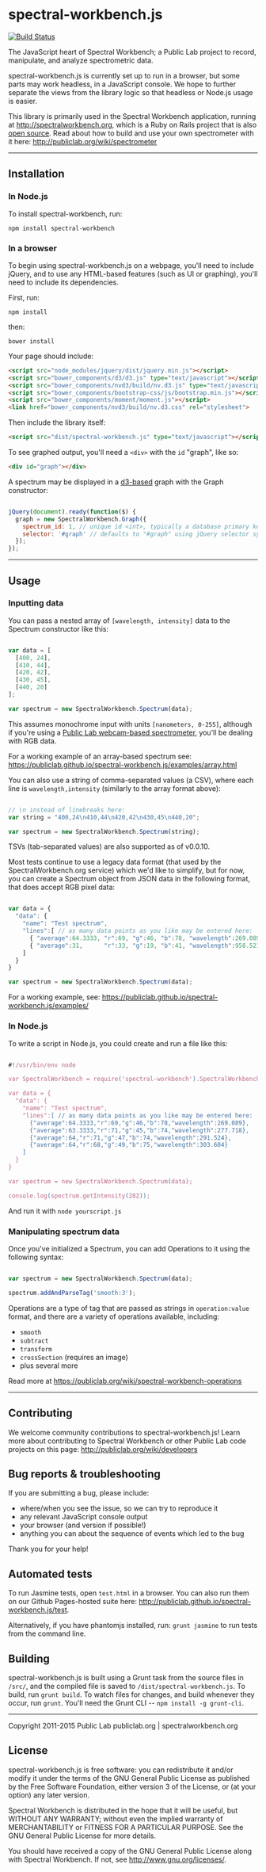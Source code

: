 spectral-workbench.js
====

[![Build Status](https://travis-ci.org/publiclab/spectral-workbench.js.svg?branch=master)](https://travis-ci.org/publiclab/spectral-workbench.js)

The JavaScript heart of Spectral Workbench; a Public Lab project to record, manipulate, and analyze spectrometric data. 

spectral-workbench.js is currently set up to run in a browser, but some parts may work headless, in a JavaScript console. We hope to further separate the views from the library logic so that headless or Node.js usage is easier.

This library is primarily used in the Spectral Workbench application, running at http://spectralworkbench.org, which is a Ruby on Rails project that is also [open source](https://github.com/publiclab/spectral-workbench). Read about how to build and use your own spectrometer with it here: http://publiclab.org/wiki/spectrometer


****


## Installation


### In Node.js

To install spectral-workbench, run:

    npm install spectral-workbench


### In a browser

To begin using spectral-workbench.js on a webpage, you'll need to include jQuery, and to use any HTML-based features (such as UI or graphing), you'll need to include its dependencies.

First, run:

    npm install

then:

    bower install

Your page should include:

````html
<script src="node_modules/jquery/dist/jquery.min.js"></script>
<script src="bower_components/d3/d3.js" type="text/javascript"></script>                                                                              
<script src="bower_components/nvd3/build/nv.d3.js" type="text/javascript"></script>                                                                              
<script src="bower_components/bootstrap-css/js/bootstrap.min.js"></script>
<script src="bower_components/moment/moment.js"></script>
<link href="bower_components/nvd3/build/nv.d3.css" rel="stylesheet">
````

Then include the library itself: 
 
````html
<script src="dist/spectral-workbench.js" type="text/javascript"></script>
````

To see graphed output, you'll need a `<div>` with the `id` "graph", like so:

````html
<div id="graph"></div>
````

A spectrum may be displayed in a [d3-based](http://d3js.org) graph with the Graph constructor: 

````js

jQuery(document).ready(function($) {
  graph = new SpectralWorkbench.Graph({
    spectrum_id: 1, // unique id <int>, typically a database primary key
    selector: '#graph' // defaults to "#graph" using jQuery selector syntax
  });
});

````

****

## Usage


### Inputting data

You can pass a nested array of `[wavelength, intensity]` data to the Spectrum constructor like this:

````js

var data = [
  [400, 24],
  [410, 44],
  [420, 42],
  [430, 45],
  [440, 20]
];

var spectrum = new SpectralWorkbench.Spectrum(data);

````

This assumes monochrome input with units `[nanometers, 0-255]`, although if you're using a [Public Lab webcam-based spectrometer](https://publiclab.org/wiki/spectrometer), you'll be dealing with RGB data. 

For a working example of an array-based spectrum see: https://publiclab.github.io/spectral-workbench.js/examples/array.html

You can also use a string of comma-separated values (a CSV), where each line is `wavelength,intensity` (similarly to the array format above):

````js

// \n instead of linebreaks here: 
var string = "400,24\n410,44\n420,42\n430,45\n440,20";

var spectrum = new SpectralWorkbench.Spectrum(string);

````

TSVs (tab-separated values) are also supported as of v0.0.10.

Most tests continue to use a legacy data format (that used by the SpectralWorkbench.org service) which we'd like to simplify, but for now, you can create a Spectrum object from JSON data in the following format, that does accept RGB pixel data:

````js

var data = {
  "data": { 
    "name": "Test spectrum",
    "lines":[ // as many data points as you like may be entered here:
      { "average":64.3333, "r":69, "g":46, "b":78, "wavelength":269.089 },
      { "average":31,      "r":33, "g":19, "b":41, "wavelength":958.521 }
    ]
  }
}

var spectrum = new SpectralWorkbench.Spectrum(data);

````

For a working example, see: https://publiclab.github.io/spectral-workbench.js/examples/


### In Node.js

To write a script in Node.js, you could create and run a file like this:

````js

#!/usr/bin/env node

var SpectralWorkbench = require('spectral-workbench').SpectralWorkbench;

var data = {
  "data": { 
    "name": "Test spectrum",
    "lines":[ // as many data points as you like may be entered here:
      {"average":64.3333,"r":69,"g":46,"b":78,"wavelength":269.089},
      {"average":63.3333,"r":71,"g":45,"b":74,"wavelength":277.718},
      {"average":64,"r":71,"g":47,"b":74,"wavelength":291.524},
      {"average":64,"r":68,"g":49,"b":75,"wavelength":303.604}
    ]
  }
}

var spectrum = new SpectralWorkbench.Spectrum(data);

console.log(spectrum.getIntensity(282));

````

And run it with `node yourscript.js`


### Manipulating spectrum data

Once you've initialized a Spectrum, you can add Operations to it using the following syntax:

````js

var spectrum = new SpectralWorkbench.Spectrum(data);

spectrum.addAndParseTag('smooth:3');

````

Operations are a type of tag that are passed as strings in `operation:value` format, and there are a variety of operations available, including:

* `smooth`
* `subtract`
* `transform`
* `crossSection` (requires an image)
* plus several more

Read more at https://publiclab.org/wiki/spectral-workbench-operations


****


## Contributing

We welcome community contributions to spectral-workbench.js! Learn more about contributing to Spectral Workbench or other Public Lab code projects on this page: http://publiclab.org/wiki/developers


## Bug reports & troubleshooting

If you are submitting a bug, please include:

* where/when you see the issue, so we can try to reproduce it
* any relevant JavaScript console output
* your browser (and version if possible!)
* anything you can about the sequence of events which led to the bug 

Thank you for your help!  


## Automated tests


To run Jasmine tests, open `test.html` in a browser. You can also run them on our Github Pages-hosted suite here: http://publiclab.github.io/spectral-workbench.js/test.

Alternatively, if you have phantomjs installed, run: `grunt jasmine` to run tests from the command line.


## Building

spectral-workbench.js is built using a Grunt task from the source files in `/src/`, and the compiled file is saved to `/dist/spectral-workbench.js`. To build, run `grunt build`. To watch files for changes, and build whenever they occur, run `grunt`. You'll need the Grunt CLI -- `npm install -g grunt-cli`. 


****

Copyright 2011-2015 Public Lab
publiclab.org | spectralworkbench.org

## License

spectral-workbench.js is free software: you can redistribute it and/or modify
it under the terms of the GNU General Public License as published by
the Free Software Foundation, either version 3 of the License, or
(at your option) any later version.

Spectral Workbench is distributed in the hope that it will be useful,
but WITHOUT ANY WARRANTY; without even the implied warranty of
MERCHANTABILITY or FITNESS FOR A PARTICULAR PURPOSE.  See the
GNU General Public License for more details.

You should have received a copy of the GNU General Public License
along with Spectral Workbench.  If not, see <http://www.gnu.org/licenses/>.
